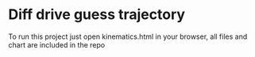# Diff drive guess trajectory
To run this project just open kinematics.html in your browser, all files and chart are included in the repo